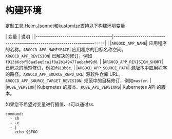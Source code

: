 <!-- TRANSLATED by md-translate -->
<!-- TRANSLATED by md-translate -->

# 构建环境

[定制工具](../operator-manual/config-management-plugins.md),[Helm](helm.md),[Jsonnet](jsonnet.md)和[kustomize](kustomize.md)支持以下构建环境变量

| 变量 | 说明 | |-------------------------------------|-------------------------------------------------------------------------| | |`ARGOCD_APP_NAME`| 应用程序的名称。`ARGOCD_APP_NAMESPACE`| 应用程序的目标名称空间。`ARGOCD_APP_REVISION`| 已解决的修订，例如`f913b6cbf58aa5ae5ca1f8a2b149477aebcbd9d8`. | |`ARGOCD_APP_REVISION_SHORT`| 已解决的简短修订，例如`f913b6c`. | |`ARGOCD_APP_SOURCE_PATH`| 源版本中应用程序的路径。`ARGOCD_APP_SOURCE_REPO_URL`| 源软件仓库 URL。`ARGOCD_APP_SOURCE_TARGET_REVISION`| 规范中的目标修订，例如`master`. | |`KUBE_VERSION`| Kubernetes 的版本。`KUBE_API_VERSIONS`| Kubernetes API 的版本。

如果您不希望对变量进行插值、`$`可以通过`$$`.

```
command:
  - sh
  - -c
  - |
    echo $$FOO
```